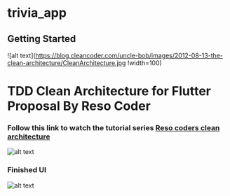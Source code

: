 # trivia_app


## Getting Started
![alt text](https://blog.cleancoder.com/uncle-bob/images/2012-08-13-the-clean-architecture/CleanArchitecture.jpg !width=100)

# TDD Clean Architecture for Flutter Proposal By Reso Coder
### Follow this link to watch the tutorial series [Reso coders clean architecture](https://resocoder.com/flutter-clean-architecture-tdd/)

![alt text](https://i0.wp.com/resocoder.com/wp-content/uploads/2019/08/Clean-Architecture-Flutter-Diagram.png?w=556&ssl=1)

### Finished UI
![alt text](https://i1.wp.com/resocoder.com/wp-content/uploads/2019/09/app-ui.png?resize=576%2C1024&ssl=10)

